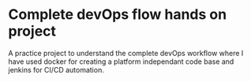 # Complete devOps flow hands on project

A practice project to understand the complete devOps workflow where I have used docker for creating a platform independant code base and jenkins for CI/CD automation.
